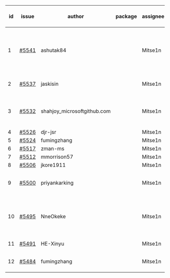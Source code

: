 | id | issue | author | package | assignee | bot advice | created date of issue | target release date | date from target |
| ------ | ------ | ------ | ------ | ------ | ------ | ------ | ------ | :-----: |
| 1 | [#5541](https://github.com/Azure/sdk-release-request/issues/5541) | ashutak84 |  | Mitse1n | new issue. new comment. close to release date. FirstBeta. | 09-27 | 09-29 | 0 |
| 2 | [#5537](https://github.com/Azure/sdk-release-request/issues/5537) | jaskisin |  | Mitse1n | new issue. new comment. | 09-27 | 10-24 |  |
| 3 | [#5532](https://github.com/Azure/sdk-release-request/issues/5532) | shahjoy_microsoftgithub.com |  | Mitse1n | new comment. Attention to inconsistent tag. | 09-25 | 10-25 |  |
| 4 | [#5526](https://github.com/Azure/sdk-release-request/issues/5526) | djr-jsr |  | Mitse1n | new issue. | 09-25 | 10-25 |  |
| 5 | [#5524](https://github.com/Azure/sdk-release-request/issues/5524) | fumingzhang |  | Mitse1n | new issue. | 09-24 | 10-24 |  |
| 6 | [#5517](https://github.com/Azure/sdk-release-request/issues/5517) | zman-ms |  | Mitse1n | new issue. | 09-24 | 10-25 |  |
| 7 | [#5512](https://github.com/Azure/sdk-release-request/issues/5512) | mmorrison57 |  | Mitse1n | new issue. | 09-18 | 10-25 |  |
| 8 | [#5506](https://github.com/Azure/sdk-release-request/issues/5506) | jkore1911 |  | Mitse1n | new issue. | 09-16 | 10-24 |  |
| 9 | [#5500](https://github.com/Azure/sdk-release-request/issues/5500) | priyankarking |  | Mitse1n | close to release date. HoldOn. | 09-13 | 09-27 | -2 |
| 10 | [#5495](https://github.com/Azure/sdk-release-request/issues/5495) | NneOkeke |  | Mitse1n | new comment. close to release date. FirstBeta. | 09-13 | 09-27 | -2 |
| 11 | [#5491](https://github.com/Azure/sdk-release-request/issues/5491) | HE-Xinyu |  | Mitse1n | new comment. | 09-13 | 10-24 |  |
| 12 | [#5484](https://github.com/Azure/sdk-release-request/issues/5484) | fumingzhang |  | Mitse1n | Attention to inconsistent tag. | 09-12 | 09-26 |  |
